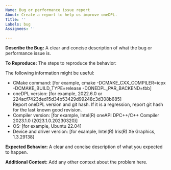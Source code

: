 ```yaml
---
Name: Bug or performance issue report
About: Create a report to help us improve oneDPL.
Title: ''
Labels: bug
Assignees: ''

---
```


**Describe the Bug:**
A clear and concise description of what the bug or performance issue is.

**To Reproduce:**
The steps to reproduce the behavior:

The following information might be useful: 
 - CMake command: [for example, cmake -DCMAKE_CXX_COMPILER=icpx -DCMAKE_BUILD_TYPE=release -DONEDPL_PAR_BACKEND=tbb]
 - oneDPL version: [for example,  2022.6.0 or 224acf7423ded15d34b53429d99248c3d308b685] <br/>
    Report oneDPL version and git hash. If it is a regression, report git hash for the last known good revision.
 - Compiler version: [for example,  Intel(R) oneAPI DPC++/C++ Compiler 2023.1.0 (2023.1.0.20230320)]
 - OS: [for example,  Ubuntu 22.04]
 - Device and driver version: [for example,  Intel(R) Iris(R) Xe Graphics, 1.3.29138]

**Expected Behavior:**
A clear and concise description of what you expected to happen.

**Additional Context:**
Add any other context about the problem here.

